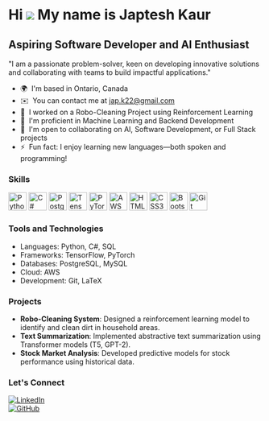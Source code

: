 Hi ![](https://user-images.githubusercontent.com/18350557/176309783-0785949b-9127-417c-8b55-ab5a4333674e.gif) My name is Japtesh Kaur  
===================================================================================================================================  

Aspiring Software Developer and AI Enthusiast  
--------------------------------------------  

"I am a passionate problem-solver, keen on developing innovative solutions and collaborating with teams to build impactful applications."  

* 🌍  I'm based in Ontario, Canada  
* ✉️  You can contact me at [jap.k22@gmail.com](mailto:jap.k22@gmail.com)  
* 🚀  I worked on a Robo-Cleaning Project using Reinforcement Learning  
* 🧠  I'm proficient in Machine Learning and Backend Development  
* 🤝  I'm open to collaborating on AI, Software Development, or Full Stack projects  
* ⚡  Fun fact: I enjoy learning new languages—both spoken and programming!  

### Skills  

<p align="left">  
<a href="https://www.python.org/" target="_blank" rel="noreferrer"><img src="https://raw.githubusercontent.com/danielcranney/readme-generator/main/public/icons/skills/python-colored.svg" width="36" height="36" alt="Python" /></a>  
<a href="https://docs.microsoft.com/en-us/dotnet/csharp/" target="_blank" rel="noreferrer"><img src="https://raw.githubusercontent.com/danielcranney/readme-generator/main/public/icons/skills/csharp-colored.svg" width="36" height="36" alt="C#" /></a>  
<a href="https://www.postgresql.org/" target="_blank" rel="noreferrer"><img src="https://raw.githubusercontent.com/danielcranney/readme-generator/main/public/icons/skills/postgresql-colored.svg" width="36" height="36" alt="PostgreSQL" /></a>  
<a href="https://www.tensorflow.org/" target="_blank" rel="noreferrer"><img src="https://raw.githubusercontent.com/danielcranney/readme-generator/main/public/icons/skills/tensorflow-colored.svg" width="36" height="36" alt="TensorFlow" /></a>  
<a href="https://pytorch.org/" target="_blank" rel="noreferrer"><img src="https://raw.githubusercontent.com/danielcranney/readme-generator/main/public/icons/skills/pytorch-colored.svg" width="36" height="36" alt="PyTorch" /></a>  
<a href="https://aws.amazon.com/" target="_blank" rel="noreferrer"><img src="https://raw.githubusercontent.com/danielcranney/readme-generator/main/public/icons/skills/aws-colored.svg" width="36" height="36" alt="AWS" /></a>  
<a href="https://developer.mozilla.org/en-US/docs/Web/HTML" target="_blank" rel="noreferrer"><img src="https://raw.githubusercontent.com/danielcranney/readme-generator/main/public/icons/skills/html5-colored.svg" width="36" height="36" alt="HTML5" /></a>  
<a href="https://developer.mozilla.org/en-US/docs/Web/CSS" target="_blank" rel="noreferrer"><img src="https://raw.githubusercontent.com/danielcranney/readme-generator/main/public/icons/skills/css3-colored.svg" width="36" height="36" alt="CSS3" /></a>  
<a href="https://getbootstrap.com/" target="_blank" rel="noreferrer"><img src="https://raw.githubusercontent.com/danielcranney/readme-generator/main/public/icons/skills/bootstrap-colored.svg" width="36" height="36" alt="Bootstrap" /></a>  
<a href="https://git-scm.com/" target="_blank" rel="noreferrer"><img src="https://raw.githubusercontent.com/danielcranney/readme-generator/main/public/icons/skills/git-colored.svg" width="36" height="36" alt="Git" /></a>  
</p>  

### Tools and Technologies  

- Languages: Python, C#, SQL  
- Frameworks: TensorFlow, PyTorch  
- Databases: PostgreSQL, MySQL  
- Cloud: AWS  
- Development: Git, LaTeX  

### Projects  

- **Robo-Cleaning System**: Designed a reinforcement learning model to identify and clean dirt in household areas.  
- **Text Summarization**: Implemented abstractive text summarization using Transformer models (T5, GPT-2).  
- **Stock Market Analysis**: Developed predictive models for stock performance using historical data.  

### Let's Connect  

[![LinkedIn](https://img.shields.io/badge/LinkedIn-%230077B5.svg?style=for-the-badge&logo=linkedin&logoColor=white)](https://www.linkedin.com/in/japtesh-kaur/)  
[![GitHub](https://img.shields.io/badge/GitHub-%2312100E.svg?style=for-the-badge&logo=github&logoColor=white)](https://github.com/japteshkaur)  

